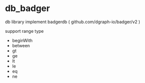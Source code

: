 # db_badger
db library implement badgerdb ( github.com/dgraph-io/badger/v2 )


support range type
  - beginWith
  - between
  - gt
  - ge
  - lt
  - le
  - eq
  - ne
